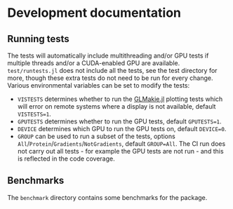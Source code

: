 # Development documentation

## Running tests

The tests will automatically include multithreading and/or GPU tests if multiple threads and/or a CUDA-enabled GPU are available.
`test/runtests.jl` does not include all the tests, see the test directory for more, though these extra tests do not need to be run for every change.
Various environmental variables can be set to modify the tests:
- `VISTESTS` determines whether to run the [GLMakie.jl](https://github.com/JuliaPlots/Makie.jl) plotting tests which will error on remote systems where a display is not available, default `VISTESTS=1`.
- `GPUTESTS` determines whether to run the GPU tests, default `GPUTESTS=1`.
- `DEVICE` determines which GPU to run the GPU tests on, default `DEVICE=0`.
- `GROUP` can be used to run a subset of the tests, options `All`/`Protein`/`Gradients`/`NotGradients`, default `GROUP=All`.
The CI run does not carry out all tests - for example the GPU tests are not run - and this is reflected in the code coverage.

## Benchmarks

The `benchmark` directory contains some benchmarks for the package.
